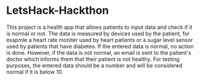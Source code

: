 # LetsHack-Hackthon

This project is a health app that allows patients to input data and check if it is normal or not. The data is measured by devices used by the patient, for exapmle a heart rate moniter used by heart patients or a sugar level sensor used by patients that have diabetes. If the entered data is normal, no action is done. However, if the data is not normal, an email is sent to the patient's doctor which informs them that their patient is not healthy. For testing purposes, the entered data should be a number and will be considered normal if it is below 10.
